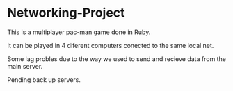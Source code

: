 # Networking-Project

This is a multiplayer pac-man game done in Ruby.

It can be played in 4 diferent computers conected to the same local net.

Some lag probles due to the way we used to send and recieve data from the main server.

Pending back up servers.
